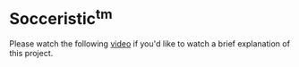 # Socceristic<sup>tm</sup>

Please watch the following <a href= 'https://www.youtube.com/watch?v=DJg8pXbP3JU'>video</a> if you'd like to watch a brief explanation of this project.
